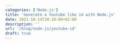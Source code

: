 ```yaml
---
categories: ['Node.js']
title: 'Generate a Youtube like id with Node.js'
date: 2021-10-14T20:10:00+02:00
description: ''
url: '/blog/node-js/youtube-id'
draft: true
---
```

